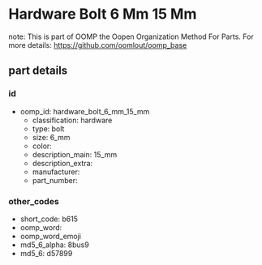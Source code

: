 # Hardware Bolt 6 Mm 15 Mm  

note: This is part of OOMP the Oopen Organization Method For Parts. For more details: https://github.com/oomlout/oomp_base

##  part details





### id
* oomp_id: hardware_bolt_6_mm_15_mm
  * classification: hardware
  * type: bolt
  * size: 6_mm
  * color: 
  * description_main: 15_mm
  * description_extra: 
  * manufacturer: 
  * part_number: 

### other_codes
* short_code: b615
* oomp_word: 
* oomp_word_emoji 
* md5_6_alpha: 8bus9
* md5_6: d57899